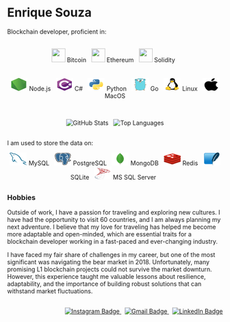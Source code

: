 


<h1>Enrique Souza</h1>
<p>Blockchain developer, proficient in:</p>

<br />
<!-- stats -->
<div align="center">
<img height="32" width="32" src="https://cdn.jsdelivr.net/npm/simple-icons@v11/icons/bitcoin.svg" /> Bitcoin &nbsp;
<img height="32" width="32" src="https://cdn.jsdelivr.net/npm/simple-icons@v11/icons/ethereum.svg" /> Ethereum &nbsp;
<img height="32" width="32" src="https://cdn.jsdelivr.net/npm/simple-icons@v11/icons/solidity.svg" /> Solidity &nbsp;

</div>
<br />
<br />
<!-- Technology Icons -->
<div align="center">
  <img src="https://raw.githubusercontent.com/devicons/devicon/master/icons/nodejs/nodejs-original.svg" width="40" height="30" alt="Node.js" /> Node.js &nbsp;
  <img src="https://raw.githubusercontent.com/devicons/devicon/master/icons/csharp/csharp-original.svg" width="40" height="30" alt="C#" /> C# &nbsp;
  <img src="https://raw.githubusercontent.com/devicons/devicon/master/icons/python/python-original.svg" width="40" height="30" alt="Python" /> Python &nbsp;
  <img src="https://raw.githubusercontent.com/devicons/devicon/master/icons/go/go-original.svg" width="40" height="30" alt="Go" /> Go &nbsp;
  <img src="https://raw.githubusercontent.com/devicons/devicon/master/icons/linux/linux-original.svg" width="40" height="30" alt="Linux" /> Linux &nbsp;
  <img src="https://raw.githubusercontent.com/devicons/devicon/master/icons/apple/apple-original.svg" width="40" height="30" alt="MacOS" /> MacOS
</div>

##

<br />
<div align="center">
        <img src="https://github-readme-stats-eight-pi-51.vercel.app/api?username=enriquesouza&show_icons=true&theme=transparent&include_all_commits=false" alt="GitHub Stats" />&nbsp;&nbsp;
        <img src="https://github-readme-stats-eight-pi-51.vercel.app/api/top-langs/?username=enriquesouza&layout=compact&theme=transparent&langs_count=8&count-private=true&hide=html,css,php,PLpgSQL,TSQL,sql" alt="Top Languages" />
</div>

##

<p>I am used to store the data on:</p>

<div align="center">
  <img src="https://raw.githubusercontent.com/devicons/devicon/master/icons/mysql/mysql-original.svg" width="40" height="30" alt="MySQL" /> MySQL &nbsp;
  <img src="https://raw.githubusercontent.com/devicons/devicon/master/icons/postgresql/postgresql-original.svg" width="40" height="30" alt="PostgreSQL" /> PostgreSQL &nbsp;
  <img src="https://raw.githubusercontent.com/devicons/devicon/master/icons/mongodb/mongodb-original.svg" width="40" height="30" alt="MongoDB" /> MongoDB &nbsp;
  <img src="https://raw.githubusercontent.com/devicons/devicon/master/icons/redis/redis-original.svg" width="40" height="30" alt="Redis" /> Redis &nbsp;
  <img src="https://raw.githubusercontent.com/devicons/devicon/master/icons/sqlite/sqlite-original.svg" width="40" height="30" alt="SQLite" /> SQLite &nbsp;
  <img src="https://raw.githubusercontent.com/devicons/devicon/master/icons/microsoftsqlserver/microsoftsqlserver-original.svg" width="40" height="30" alt="MS SQL Server" /> MS SQL Server &nbsp;          
</div>

##

### Hobbies

Outside of work, I have a passion for traveling and exploring new cultures. I have had the opportunity to visit 60 countries, and I am always planning my next adventure. I believe that my love for traveling has helped me become more adaptable and open-minded, which are essential traits for a blockchain developer working in a fast-paced and ever-changing industry.

I have faced my fair share of challenges in my career, but one of the most significant was navigating the bear market in 2018. Unfortunately, many promising L1 blockchain projects could not survive the market downturn. However, this experience taught me valuable lessons about resilience, adaptability, and the importance of building robust solutions that can withstand market fluctuations.

##
<div align="right">
    <a href="https://instagram.com/enriquesouza6">
        <img src="https://img.shields.io/badge/-Instagram-%23E4405F?style=for-the-badge&logo=instagram&logoColor=white" alt="Instagram Badge">
    </a> &nbsp;
    <a href="mailto:enricrypto@gmail.com">
        <img src="https://img.shields.io/badge/-Gmail-%23333?style=for-the-badge&logo=gmail&logoColor=white" alt="Gmail Badge">
    </a> &nbsp;
    <a href="https://www.linkedin.com/in/enriquesouza">
        <img src="https://img.shields.io/badge/-LinkedIn-%230077B5?style=for-the-badge&logo=linkedin&logoColor=white" alt="LinkedIn Badge">
    </a>
</div>
